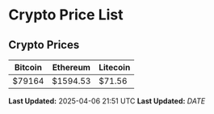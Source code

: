 # Crypto Price List

## Crypto Prices
| Bitcoin | Ethereum | Litecoin |
| ------- | -------- | -------- |
| $79164 | $1594.53 | $71.56 |
**Last Updated:** 2025-04-06 21:51 UTC
**Last Updated:** $DATE$
